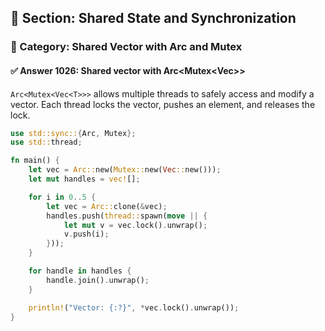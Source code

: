 ## 📘 Section: Shared State and Synchronization
### 🔹 Category: Shared Vector with Arc and Mutex
#### ✅ Answer 1026: Shared vector with Arc<Mutex<Vec<T>>>

`Arc<Mutex<Vec<T>>>` allows multiple threads to safely access and modify a vector. Each thread locks the vector, pushes an element, and releases the lock.

```rust
use std::sync::{Arc, Mutex};
use std::thread;

fn main() {
    let vec = Arc::new(Mutex::new(Vec::new()));
    let mut handles = vec![];

    for i in 0..5 {
        let vec = Arc::clone(&vec);
        handles.push(thread::spawn(move || {
            let mut v = vec.lock().unwrap();
            v.push(i);
        }));
    }

    for handle in handles {
        handle.join().unwrap();
    }

    println!("Vector: {:?}", *vec.lock().unwrap());
}
```
